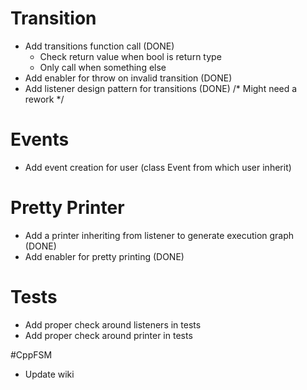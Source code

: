 # Transition
* Add transitions function call (DONE)
    - Check return value when bool is return type
    - Only call when something else
* Add enabler for throw on invalid transition (DONE)
* Add listener design pattern for transitions (DONE) /* Might need a rework */

# Events
* Add event creation for user (class Event from which user inherit)

# Pretty Printer
* Add a printer inheriting from listener to generate execution graph (DONE)
* Add enabler for pretty printing (DONE)

# Tests
* Add proper check around listeners in tests
* Add proper check around printer in tests

#CppFSM
* Update wiki
